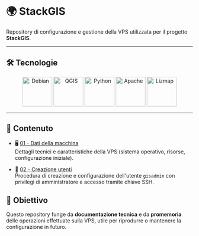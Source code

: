 # 🌍 StackGIS

Repository di configurazione e gestione della VPS utilizzata per il progetto **StackGIS**.

---

## 🛠️ Tecnologie

<p align="center">
  <img src="https://www.debian.org/Pics/debian-logo-1024x576.png" alt="Debian" height="80"/>
  <img src="https://qgis.org/img/logosign.svg" alt="QGIS" height="80"/>
  <img src="https://www.python.org/static/community_logos/python-logo.png" alt="Python" height="80"/>
  <img src="https://httpd.apache.org/images/httpd_logo_wide_new.png" alt="Apache" height="80"/>
  <img src="https://docs.lizmap.com/3.8/it/_static/logo.png" alt="Lizmap" height="80"/>
</p>

---

## 📂 Contenuto

- 🖥️ [01 - Dati della macchina](https://github.com/AntonioDiSipio/StackGIS/blob/main/01-server-data.md)  
  Dettagli tecnici e caratteristiche della VPS (sistema operativo, risorse, configurazione iniziale).

- 🔑 [02 - Creazione utenti](https://github.com/AntonioDiSipio/StackGIS/blob/main/02-creazione-utenti.md)  
  Procedura di creazione e configurazione dell'utente `gisadmin` con privilegi di amministratore e accesso tramite chiave SSH.


## 🎯 Obiettivo

Questo repository funge da **documentazione tecnica** e da **promemoria** delle operazioni effettuate sulla VPS, utile per riprodurre o mantenere la configurazione in futuro.
